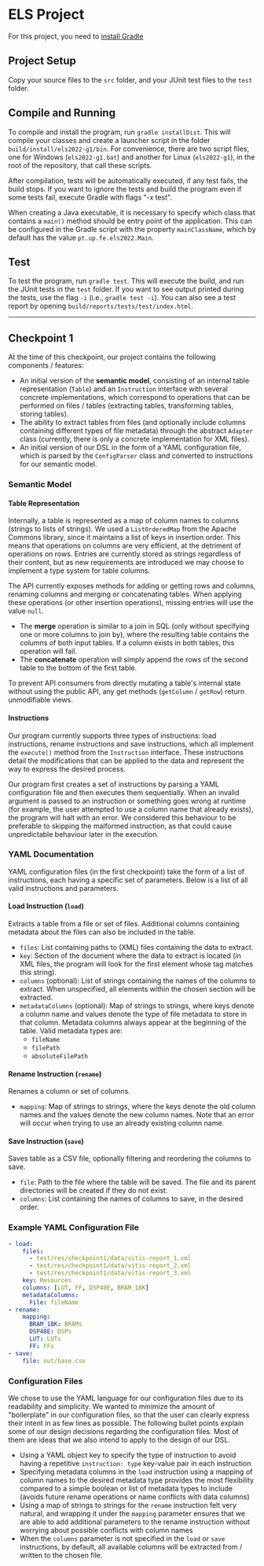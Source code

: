 # ELS Project

For this project, you need to [install Gradle](https://gradle.org/install/)

## Project Setup

Copy your source files to the ``src`` folder, and your JUnit test files to the ``test`` folder.

## Compile and Running

To compile and install the program, run ``gradle installDist``. This will compile your classes and create a launcher script in the folder ``build/install/els2022-g1/bin``. For convenience, there are two script files, one for Windows (``els2022-g1.bat``) and another for Linux (``els2022-g1``), in the root of the repository, that call these scripts.

After compilation, tests will be automatically executed, if any test fails, the build stops. If you want to ignore the tests and build the program even if some tests fail, execute Gradle with flags "-x test".

When creating a Java executable, it is necessary to specify which class that contains a ``main()`` method should be entry point of the application. This can be configured in the Gradle script with the property ``mainClassName``, which by default has the value ``pt.up.fe.els2022.Main``.

## Test

To test the program, run ``gradle test``. This will execute the build, and run the JUnit tests in the ``test`` folder. If you want to see output printed during the tests, use the flag ``-i`` (i.e., ``gradle test -i``).
You can also see a test report by opening ``build/reports/tests/test/index.html``.

---

## Checkpoint 1

At the time of this checkpoint, our project contains the following components / features:

- An initial version of the **semantic model**, consisting of an internal table representation (`Table`) and an `Instruction` interface with several concrete implementations, which correspond to operations that can be performed on files / tables (extracting tables, transforming tables, storing tables).
- The ability to extract tables from files (and optionally include columns containing different types of file metadata) through the abstract `Adapter` class (currently, there is only a concrete implementation for XML files).
- An initial version of our DSL in the form of a YAML configuration file, which is parsed by the `ConfigParser` class and converted to instructions for our semantic model.

### Semantic Model

#### Table Representation

Internally, a table is represented as a map of column names to columns (strings to lists of strings). We used a `ListOrderedMap` from the Apache Commons library, since it maintains a list of keys in insertion order. This means that operations on columns are very efficient, at the detriment of operations on rows. Entries are currently stored as strings regardless of their content, but as new requirements are introduced we may choose to implement a type system for table columns.

The API currently exposes methods for adding or getting rows and columns, renaming columns and merging or concatenating tables. When applying these operations (or other insertion operations), missing entries will use the value `null`.
- The **merge** operation is similar to a join in SQL (only without specifying one or more columns to join by), where the resulting table contains the columns of both input tables. If a column exists in both tables, this operation will fail.
- The **concatenate** operation will simply append the rows of the second table to the bottom of the first table.

To prevent API consumers from directly mutating a table's internal state without using the public API, any get methods (`getColumn` / `getRow`) return unmodifiable views.

#### Instructions
Our program currently supports three types of instructions: load instructions, rename instructions and save instructions, which all implement the `execute()` method from the `Instruction` interface. These instructions detail the modifications that can be applied to the data and represent the way to express the desired process.

Our program first creates a set of instructions by parsing a YAML configuration file and then executes them sequentially. When an invalid argument is passed to an instruction or something goes wrong at runtime (for example, the user attempted to use a column name that already exists), the program will halt with an error. We considered this behaviour to be preferable to skipping the malformed instruction, as that could cause unpredictable behaviour later in the execution.

### YAML Documentation

YAML configuration files (in the first checkpoint) take the form of a list of instructions, each having a specific set of parameters. Below is a list of all valid instructions and parameters.

#### Load Instruction (`load`)

Extracts a table from a file or set of files. Additional columns containing metadata about the files can also be included in the table.

- `files`: List containing paths to (XML) files containing the data to extract.
- `key`: Section of the document where the data to extract is located (in XML files, the program will look for the first element whose tag matches this string).
- `columns` (optional): List of strings containing the names of the columns to extract. When unspecified, all elements within the chosen section will be extracted.
- `metadataColumns` (optional): Map of strings to strings, where keys denote a column name and values denote the type of file metadata to store in that column. Metadata columns always appear at the beginning of the table. Valid metadata types are:
  - `fileName`
  - `filePath`
  - `absoluteFilePath`

#### Rename Instruction (`rename`)

Renames a column or set of columns.

- `mapping`: Map of strings to strings, where the keys denote the old column names and the values denote the new column names. Note that an error will occur when trying to use an already existing column name.

#### Save Instruction (`save`)

Saves table as a CSV file, optionally filtering and reordering the columns to save.

- `file`: Path to the file where the table will be saved. The file and its parent directories will be created if they do not exist.
- `columns`: List containing the names of columns to save, in the desired order.

### Example YAML Configuration File

```yaml
- load:
    files:
      - test/res/checkpoint1/data/vitis-report_1.xml
      - test/res/checkpoint1/data/vitis-report_2.xml
      - test/res/checkpoint1/data/vitis-report_3.xml
    key: Resources
    columns: [LUT, FF, DSP48E, BRAM_18K]
    metadataColumns:
      File: fileName
- rename:
    mapping:
      BRAM_18K: BRAMs
      DSP48E: DSPs
      LUT: LUTs
      FF: FFs
- save:
    file: out/base.csv
```

### Configuration Files

We chose to use the YAML language for our configuration files due to its readability and simplicity. We wanted to minimize the amount of "boilerplate" in our configuration files, so that the user can clearly express their intent in as few lines as possible. The following bullet points explain some of our design decisions regarding the configuration files. Most of them are ideas that we also intend to apply to the design of our DSL.

- Using a YAML object key to specify the type of instruction to avoid having a repetitive `instruction: type` key-value pair in each instruction
- Specifying metadata columns in the `load` instruction using a mapping of column names to the desired metadata type provides the most flexibility compared to a simple boolean or list of metadata types to include (avoids future rename operations or name conflicts with data columns)
- Using a map of strings to strings for the `rename` instruction felt very natural, and wrapping it under the `mapping` parameter ensures that we are able to add additional parameters to the rename instruction without worrying about possible conflicts with column names
- When the `columns` parameter is not specified in the `load` or `save` instructions, by default, all available columns will be extracted from / written to the chosen file.
